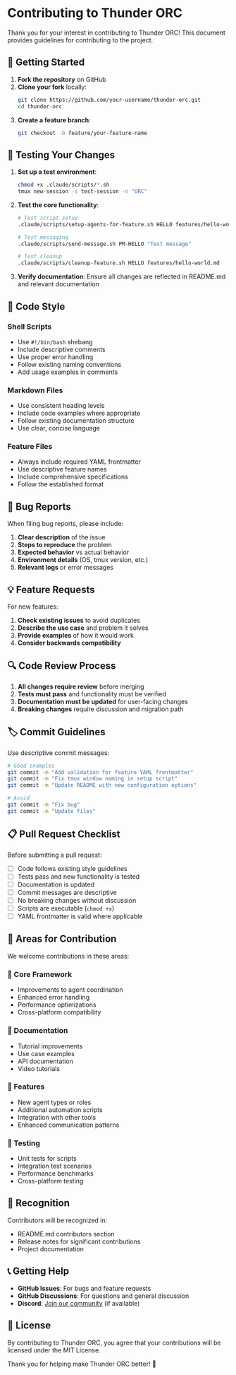 # Contributing to Thunder ORC

Thank you for your interest in contributing to Thunder ORC! This document provides guidelines for contributing to the project.

## 🚀 Getting Started

1. **Fork the repository** on GitHub
2. **Clone your fork** locally:
   ```bash
   git clone https://github.com/your-username/thunder-orc.git
   cd thunder-orc
   ```
3. **Create a feature branch**:
   ```bash
   git checkout -b feature/your-feature-name
   ```

## 🧪 Testing Your Changes

1. **Set up a test environment**:
   ```bash
   chmod +x .claude/scripts/*.sh
   tmux new-session -s test-session -n "ORC"
   ```

2. **Test the core functionality**:
   ```bash
   # Test script setup
   .claude/scripts/setup-agents-for-feature.sh HELLO features/hello-world.md
   
   # Test messaging
   .claude/scripts/send-message.sh PM-HELLO "Test message"
   
   # Test cleanup
   .claude/scripts/cleanup-feature.sh HELLO features/hello-world.md
   ```

3. **Verify documentation**: Ensure all changes are reflected in README.md and relevant documentation

## 📝 Code Style

### Shell Scripts
- Use `#!/bin/bash` shebang
- Include descriptive comments
- Use proper error handling
- Follow existing naming conventions
- Add usage examples in comments

### Markdown Files
- Use consistent heading levels
- Include code examples where appropriate
- Follow existing documentation structure
- Use clear, concise language

### Feature Files
- Always include required YAML frontmatter
- Use descriptive feature names
- Include comprehensive specifications
- Follow the established format

## 🐛 Bug Reports

When filing bug reports, please include:

1. **Clear description** of the issue
2. **Steps to reproduce** the problem
3. **Expected behavior** vs actual behavior
4. **Environment details** (OS, tmux version, etc.)
5. **Relevant logs** or error messages

## 💡 Feature Requests

For new features:

1. **Check existing issues** to avoid duplicates
2. **Describe the use case** and problem it solves
3. **Provide examples** of how it would work
4. **Consider backwards compatibility**

## 🔍 Code Review Process

1. **All changes require review** before merging
2. **Tests must pass** and functionality must be verified
3. **Documentation must be updated** for user-facing changes
4. **Breaking changes** require discussion and migration path

## 🏷️ Commit Guidelines

Use descriptive commit messages:

```bash
# Good examples
git commit -m "Add validation for feature YAML frontmatter"
git commit -m "Fix tmux window naming in setup script"
git commit -m "Update README with new configuration options"

# Avoid
git commit -m "Fix bug"
git commit -m "Update files"
```

## 📋 Pull Request Checklist

Before submitting a pull request:

- [ ] Code follows existing style guidelines
- [ ] Tests pass and new functionality is tested
- [ ] Documentation is updated
- [ ] Commit messages are descriptive
- [ ] No breaking changes without discussion
- [ ] Scripts are executable (`chmod +x`)
- [ ] YAML frontmatter is valid where applicable

## 🎯 Areas for Contribution

We welcome contributions in these areas:

### 🔧 Core Framework
- Improvements to agent coordination
- Enhanced error handling
- Performance optimizations
- Cross-platform compatibility

### 📖 Documentation
- Tutorial improvements
- Use case examples
- API documentation
- Video tutorials

### 🧩 Features
- New agent types or roles
- Additional automation scripts
- Integration with other tools
- Enhanced communication patterns

### 🧪 Testing
- Unit tests for scripts
- Integration test scenarios
- Performance benchmarks
- Cross-platform testing

## 🌟 Recognition

Contributors will be recognized in:
- README.md contributors section
- Release notes for significant contributions
- Project documentation

## 📞 Getting Help

- **GitHub Issues**: For bugs and feature requests
- **GitHub Discussions**: For questions and general discussion
- **Discord**: [Join our community](https://discord.gg/thunderorc) (if available)

## 📄 License

By contributing to Thunder ORC, you agree that your contributions will be licensed under the MIT License.

Thank you for helping make Thunder ORC better! 🚀